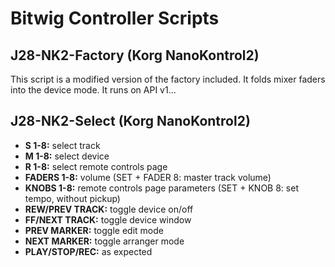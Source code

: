 # Bitwig Controller Scripts

## J28-NK2-Factory (Korg NanoKontrol2)

This script is a modified version of the factory included. It folds mixer faders into the device mode. It runs on API v1...


## J28-NK2-Select (Korg NanoKontrol2)

+ **S 1-8:** select track
+ **M 1-8:** select device
+ **R 1-8:** select remote controls page
+ **FADERS 1-8:** volume (SET + FADER 8: master track volume)
+ **KNOBS 1-8:** remote controls page parameters (SET + KNOB 8: set tempo, without pickup)
+ **REW/PREV TRACK:** toggle device on/off
+ **FF/NEXT TRACK:** toggle device window
+ **PREV MARKER:** toggle edit mode
+ **NEXT MARKER:** toggle arranger mode
+ **PLAY/STOP/REC:** as expected
